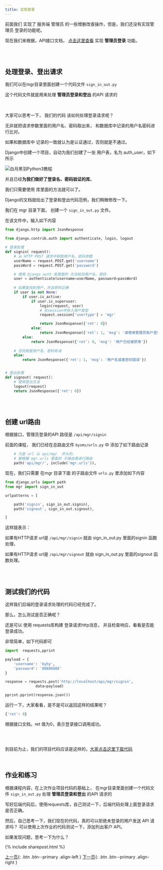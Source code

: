 ```yaml
---
title: 实现登录
---
```


前面我们 实现了 服务端 管理员 的一些增删改查操作，但是，我们还没有实现管理员 登录的功能呢。

现在我们来根据，API接口文档， [点击这里查看](/doc/tutorial/django/doc_api_v1_0/)
实现 **管理员登录** 功能。



<br><br>

## 处理登录、登出请求


我们可以在mgr目录里面创建一个代码文件 ```sign_in_out.py``` 

这个代码文件就是用来处理 **管理员登录和登出** 的API 请求的

<br><br>
大家可以思考一下， 我们的代码 该如何处理登录请求呢？

无非就把请求参数里面的用户名、密码取出来， 和数据库中记录的用户名密码进行比对。

如果和数据库中 记录的一致就认为是认证通过，否则就是不通过。

Django中创建一个项目，自动为我们创建了一张 用户表，名为 auth_user，如下所示

![白月黑羽Python3教程](https://user-images.githubusercontent.com/36257654/39310900-2c2d1fce-499e-11e8-87f2-0da670a1dfa2.png)


并且已经**为我们做好了登录名、密码验证的库**。

我们只需要使用 库里面的方法就可以了。

Django的文档就给出了登录和登出代码范例，我们稍微修改一下。

我们在 mgr 目录下面， 创建一个 ```sign_in_out.py``` 文件。

在该文件中，输入如下内容



```py
from django.http import JsonResponse

from django.contrib.auth import authenticate, login, logout

# 登录处理
def signin( request):
    # 从 HTTP POST 请求中获取用户名、密码参数
    userName = request.POST.get('username')
    passWord = request.POST.get('password')

    # 使用 Django auth 库里面的 方法校验用户名、密码
    user = authenticate(username=userName, password=passWord)
    
    # 如果能找到用户，并且密码正确
    if user is not None:
        if user.is_active:
            if user.is_superuser:
                login(request, user)
                # 在session中存入用户类型
                request.session['usertype'] = 'mgr'

                return JsonResponse({'ret': 0})
            else:
                return JsonResponse({'ret': 1, 'msg': '请使用管理员账户登录'})
        else:
            return JsonResponse({'ret': 0, 'msg': '用户已经被禁用'})
        
    # 否则就是用户名、密码有误
    else:
        return JsonResponse({'ret': 1, 'msg': '用户名或者密码错误'})


# 登出处理
def signout( request):
    # 使用登出方法
    logout(request)
    return JsonResponse({'ret': 0})
```


<br><br>
## 创建 url路由

根据接口，管理员登录的API 路径是  ```/api/mgr/signin``` 

前面的课程， 我们已经在总路由文件  ```bysms/urls.py``` 中 添加了如下路由记录

```py
    # 凡是 url 以 api/mgr  开头的，
    # 都根据 mgr.urls 里面的 子路由表进行路由
    path('api/mgr/', include('mgr.urls')),
```

现在，我们只需要 在mgr 目录下面 的子路由文件 ```urls.py```  里添加如下内容

```py
from django.urls import path
from mgr import sign_in_out

urlpatterns = [

    path('signin', sign_in_out.signin),
    path('signout', sign_in_out.signout),

]
```

这样就表示：

如果有HTTP请求 url是 ```/api/mgr/signin``` 就由 sign_in_out.py 里面的signin 函数处理， 

如果有HTTP请求 url是 ```/api/mgr/signout``` 就由 sign_in_out.py 里面的signout 函数处理。


<br><br>

## 测试我们的代码

这样我们后端的登录请求处理的代码已经完成了。

那么，怎么测试是否正确呢？

还是可以 使用 requests库构建 登录请求http消息， 并且检查响应，看看是否能登录成功。

非常简单，如下代码即可

```py
import  requests,pprint

payload = {
    'username': 'byhy',
    'password': '88888888'
}

response = requests.post('http://localhost/api/mgr/signin',
              data=payload)

pprint.pprint(response.json())
```

运行一下，大家看看，是不是可以返回这样的结果呢？

```py
{'ret': 0}
```

根据接口文档，ret 值为0，表示登录接口调用成功。

<br><br>

到目前为止，我们的项目代码应该是这样的，[大家点击这里下载代码](http://v.python666.vip/file/django/bysms_06.zip)



<br>

## 作业和练习


根据课程内容，在上次作业项目代码的基础上， 在mgr目录里面创建一个代码文件 ```sign_in_out.py``` 处理 **管理员登录和登出** 的API 请求的

写好后端代码后，使用requests库，自己测试一下，后端代码处理上面登录请求是否正确。 

然后，自己思考一下，我们现在的代码，真的可以拒绝未登录的用户发送 API 请求吗？ 可以使用上次作业的代码测试一下，添加列出客户 API。 

如果发现问题，思考一下为什么？

{% include sharepost.html %}


[上一页](/doc/tutorial/django/07/){: .btn .btn--primary .align-left }
[下一页](/doc/tutorial/django/09/){: .btn .btn--primary .align-right }





